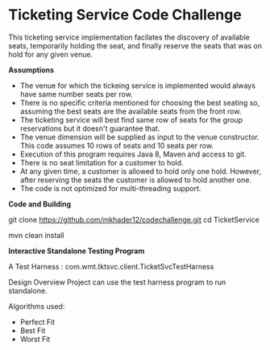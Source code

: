 # Ticketing Service Code Challenge

This ticketing service implementation facilates the discovery of available seats, temporarily holding the seat, and finally reserve the seats that was on hold for any given  venue.
 
**Assumptions**


- The venue for which the tickeing service is implemented would always have same number seats per row.
- There is no specific criteria mentioned for choosing the best seating so, assuming the best seats are the available seats from  the front row.
- The ticketing service will best find same row of seats for the group reservations but it doesn't guarantee that.
- The venue dimension will be supplied as input to the venue constructor. This code assumes 10 rows of seats and 10 seats per row.
- Execution of this program requires Java 8, Maven and access to git.
- There is no seat limitation for a customer to hold.
- At any given time, a customer is allowed to hold only one hold. However, after reserving the seats the customer is allowed to hold another one.
- The code is not optimized for multi-threading support.


**Code and Building**


git clone https://github.com/mkhader12/codechallenge.git
cd TicketService

mvn clean install

**Interactive Standalone Testing Program**

A Test Harness : com.wmt.tktsvc.client.TicketSvcTestHarness

Design Overview
Project can use the test harness program to run standalone. 

Algorithms used:
- Perfect Fit
- Best Fit
- Worst Fit

